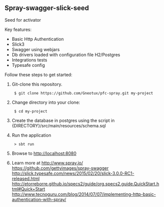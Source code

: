 ## Spray-swagger-slick-seed

Seed for activator

Key features:

* Basic Http Authentication
* Slick3
* Swagger using webjars
* Db drivers loaded with configuration file H2/Postgres
* Integrations tests
* Typesafe config


Follow these steps to get started:

1. Git-clone this repository.

        $ git clone https://github.com/Gneotux/pfc-spray.git my-project

2. Change directory into your clone:

        $ cd my-project

3. Create the database in postgres using the script in {DIRECTORY}/src/main/resources/schema.sql


4. Run the application

        > sbt run

5. Browse to [http://localhost:8080](http://localhost:8080/)


6. Learn more at
http://www.spray.io/
https://github.com/gettyimages/spray-swagger
http://slick.typesafe.com/news/2015/02/20/slick-3.0.0-RC1-released.html
http://etorreborre.github.io/specs2/guide/org.specs2.guide.QuickStart.html#Quick+Start
http://www.tecnoguru.com/blog/2014/07/07/implementing-http-basic-authentication-with-spray/


